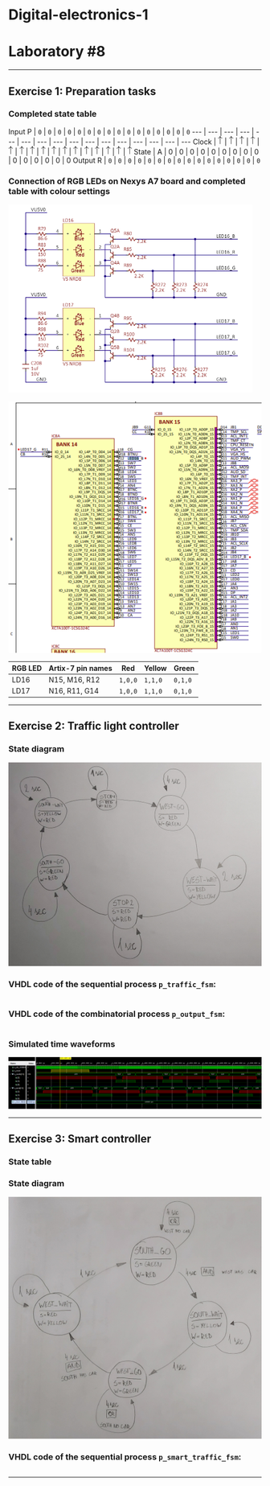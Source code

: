 # **Digital-electronics-1**
# **Laboratory #8**


------------------------------------------------------------------------
## **Exercise 1: Preparation tasks**

### **Completed state table**
Input P | ```0``` |  ```0``` | ```0``` | ```0``` | ```0``` | ```0``` | ```0``` | ```0``` | ```0``` | ```0``` | ```0``` | ```0``` | ```0``` | ```0``` | ```0``` | ```0```
--- | --- | --- | --- | --- | --- | --- | --- | --- | --- | --- | --- | --- | --- | --- | ---
Clock | ![Arrow up](https://github.com/TaaviSalum/Digital-electronics-1/blob/main/Labs/08-traffic_lights/Pictures/Ex1.1.png) | ![Arrow up](https://github.com/TaaviSalum/Digital-electronics-1/blob/main/Labs/08-traffic_lights/Pictures/Ex1.1.png) | ![Arrow up](https://github.com/TaaviSalum/Digital-electronics-1/blob/main/Labs/08-traffic_lights/Pictures/Ex1.1.png) | ![Arrow up](https://github.com/TaaviSalum/Digital-electronics-1/blob/main/Labs/08-traffic_lights/Pictures/Ex1.1.png) | ![Arrow up](https://github.com/TaaviSalum/Digital-electronics-1/blob/main/Labs/08-traffic_lights/Pictures/Ex1.1.png) | ![Arrow up](https://github.com/TaaviSalum/Digital-electronics-1/blob/main/Labs/08-traffic_lights/Pictures/Ex1.1.png) | ![Arrow up](https://github.com/TaaviSalum/Digital-electronics-1/blob/main/Labs/08-traffic_lights/Pictures/Ex1.1.png) | ![Arrow up](https://github.com/TaaviSalum/Digital-electronics-1/blob/main/Labs/08-traffic_lights/Pictures/Ex1.1.png) | ![Arrow up](https://github.com/TaaviSalum/Digital-electronics-1/blob/main/Labs/08-traffic_lights/Pictures/Ex1.1.png) | ![Arrow up](https://github.com/TaaviSalum/Digital-electronics-1/blob/main/Labs/08-traffic_lights/Pictures/Ex1.1.png) | ![Arrow up](https://github.com/TaaviSalum/Digital-electronics-1/blob/main/Labs/08-traffic_lights/Pictures/Ex1.1.png) | ![Arrow up](https://github.com/TaaviSalum/Digital-electronics-1/blob/main/Labs/08-traffic_lights/Pictures/Ex1.1.png) | ![Arrow up](https://github.com/TaaviSalum/Digital-electronics-1/blob/main/Labs/08-traffic_lights/Pictures/Ex1.1.png) | ![Arrow up](https://github.com/TaaviSalum/Digital-electronics-1/blob/main/Labs/08-traffic_lights/Pictures/Ex1.1.png) | ![Arrow up](https://github.com/TaaviSalum/Digital-electronics-1/blob/main/Labs/08-traffic_lights/Pictures/Ex1.1.png) | ![Arrow up](https://github.com/TaaviSalum/Digital-electronics-1/blob/main/Labs/08-traffic_lights/Pictures/Ex1.1.png)
State | A | 0 | 0 | 0 | 0 | 0 | 0 | 0 | 0 | 0 | 0 | 0 | 0 | 0 | 0 | 0
Output R | ```0``` |  ```0``` | ```0``` | ```0``` | ```0``` | ```0``` | ```0``` | ```0``` | ```0``` | ```0``` | ```0``` | ```0``` | ```0``` | ```0``` | ```0``` | ```0```


### **Connection of RGB LEDs on Nexys A7 board and completed table with colour settings**
![RGB LEDs on Nexys A7 board](https://github.com/TaaviSalum/Digital-electronics-1/blob/main/Labs/08-traffic_lights/Pictures/Ex1.2.png)

![RGB LEDs on Nexys A7 board](https://github.com/TaaviSalum/Digital-electronics-1/blob/main/Labs/08-traffic_lights/Pictures/Ex1.3.png)

**RGB LED** | **Artix-7 pin names** | **Red** | **Yellow** | **Green** 
--- | --- | --- | --- | ---
LD16 | N15, M16, R12 | ```1,0,0``` | ```1,1,0``` | ```0,1,0```
LD17 | N16, R11, G14 | ```1,0,0``` | ```1,1,0``` | ```0,1,0```





------------------------------------------------------------------------
## **Exercise 2: Traffic light controller**

### **State diagram**
![State diagram](https://github.com/TaaviSalum/Digital-electronics-1/blob/main/Labs/08-traffic_lights/Pictures/Ex2.1.jpg)


### **VHDL code of the sequential process ```p_traffic_fsm```:**
```vhdl 

```


### **VHDL code of the combinatorial process ```p_output_fsm```:**
```vhdl 

```


### **Simulated time waveforms**
![Simulated time waveforms](https://github.com/TaaviSalum/Digital-electronics-1/blob/main/Labs/08-traffic_lights/Pictures/Ex2.2.png)




------------------------------------------------------------------------
## **Exercise 3: Smart controller**

### **State table**



### **State diagram**
![State diagram](https://github.com/TaaviSalum/Digital-electronics-1/blob/main/Labs/08-traffic_lights/Pictures/Ex3.jpg)


### **VHDL code of the sequential process ```p_smart_traffic_fsm```:**
```vhdl 

```





------------------------------------------------------------------------
